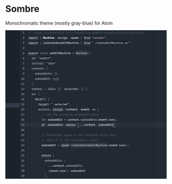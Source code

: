 # Sombre

Monochromatic theme (mostly gray-blue) for Atom

![Preview](https://raw.githubusercontent.com/warang580/sombre-syntax/main/preview.png)
